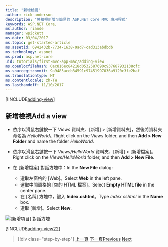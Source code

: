 ```yaml
---
title: "新增檢視"
author: rick-anderson
description: "將檢視新增至簡易的 ASP.NET Core MVC 應用程式"
keywords: ASP.NET Core,
ms.author: riande
manager: wpickett
ms.date: 03/04/2017
ms.topic: get-started-article
ms.assetid: 6942432b-7734-1638-9ad7-cad313abdbdb
ms.technology: aspnet
ms.prod: asp.net-core
uid: tutorials/first-mvc-app-mac/adding-view
ms.openlocfilehash: 0ac816ec84218d0532587690c937687932138cfc
ms.sourcegitcommit: 9a9483aceb34591c97451997036a9120c3fe2baf
ms.translationtype: HT
ms.contentlocale: zh-TW
ms.lasthandoff: 11/10/2017
---
```

[!INCLUDE[adding-view](../../includes/mvc-intro/adding_view1.md)]

## <a name="add-a-view"></a><span data-ttu-id="28c92-104">新增檢視</span><span class="sxs-lookup"><span data-stu-id="28c92-104">Add a view</span></span> 

* <span data-ttu-id="28c92-105">依序以滑鼠右鍵按一下 *Views* 資料夾、[新增] > [新增資料夾]，然後將資料夾命名為 *HelloWorld*。</span><span class="sxs-lookup"><span data-stu-id="28c92-105">Right click on the *Views* folder, and then **Add > New Folder** and name the folder *HelloWorld*.</span></span>
* <span data-ttu-id="28c92-106">依序以滑鼠右鍵按一下 *Views/HelloWorld* 資料夾、[新增] > [新增檔案]。</span><span class="sxs-lookup"><span data-stu-id="28c92-106">Right click on the *Views/HelloWorld* folder, and then **Add > New File**.</span></span>
* <span data-ttu-id="28c92-107">在 [新增檔案] 對話方塊中：</span><span class="sxs-lookup"><span data-stu-id="28c92-107">In the **New File** dialog:</span></span>

  * <span data-ttu-id="28c92-108">選取左窗格的 [Web]。</span><span class="sxs-lookup"><span data-stu-id="28c92-108">Select **Web** in the left pane.</span></span>
  * <span data-ttu-id="28c92-109">選取中間窗格的 [空的 HTML 檔案]。</span><span class="sxs-lookup"><span data-stu-id="28c92-109">Select **Empty HTML file** in the center pane.</span></span>
  * <span data-ttu-id="28c92-110">在 [名稱] 方塊中，鍵入 **Index.cshtml**。</span><span class="sxs-lookup"><span data-stu-id="28c92-110">Type *Index.cshtml* in the **Name** box.</span></span>
  * <span data-ttu-id="28c92-111">選取 [新增]。</span><span class="sxs-lookup"><span data-stu-id="28c92-111">Select **New**.</span></span>

![[新增項目] 對話方塊](adding-view/_static/add_view.png)

[!INCLUDE[adding-view22](../../includes/mvc-intro/adding_view2.md)]

>[!div class="step-by-step"]
<span data-ttu-id="28c92-113">[上一頁](adding-controller.md)
[下一頁](adding-model.md)</span><span class="sxs-lookup"><span data-stu-id="28c92-113">[Previous](adding-controller.md)
[Next](adding-model.md)</span></span>
